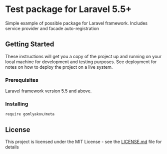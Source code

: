 # Test package for Laravel 5.5+

Simple example of possible package for Laravel framework.
Includes service provider and facade auto-registration


## Getting Started

These instructions will get you a copy of the project up and running on your local machine for development and testing purposes. See deployment for notes on how to deploy the project on a live system.

### Prerequisites

Laravel framework version 5.5 and above.


### Installing


```
require gomlyakov/meta
```

## License

This project is licensed under the MIT License - see the [LICENSE.md](LICENSE.md) file for details

